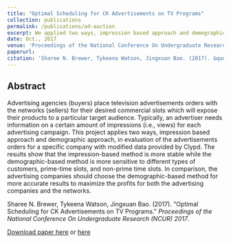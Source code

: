 ```yaml
---
title: "Optimal Scheduling for CK Advertisements on TV Programs"
collection: publications
permalink: /publications/ad-auction
excerpt: We applied two ways, impression based approach and demographic approach, in evaluation of the advertisements orders for a specific company with modified data provided by Clypd.
date: Oct., 2017
venue: 'Proceedings of the National Conference On Undergraduate Research (NCUR) 2017'
paperurl: 
citation: 'Sharee N. Brewer, Tykeena Watson, Jingxuan Bao. (2017). &quot;Optimal Scheduling for CK Advertisements on TV Programs.&quot; <i>Proceedings of the National Conference On Undergraduate Research (NCUR) 2017</i>.'
---
```


## Abstract
Advertising agencies (buyers) place television advertisements orders with the networks (sellers) for their desired commercial slots which will expose their products to a particular target audience. Typically, an advertiser needs information on a certain amount of impressions (i.e., views) for each advertising campaign. This project applies two ways, impression based approach and demographic approach, in evaluation of the advertisements orders for a specific company with modified data provided by Clypd. The results show that the impression-based method is more stable while the demographic-based method is more sensitive to different types of customers, prime-time slots, and non-prime time slots. In comparison, the advertising companies should choose the demographic-based method for more accurate results to maximize the profits for both the advertising companies and the networks.

Sharee N. Brewer, Tykeena Watson, Jingxuan Bao. (2017). &quot;Optimal Scheduling for CK Advertisements on TV Programs.&quot; <i>Proceedings of the National Conference On Undergraduate Research (NCUR) 2017</i>.

[Download paper here](https://scholar.google.com/scholar?cluster=2461924184831819329) or [here](/files/2340-8275-1-PB.pdf)

